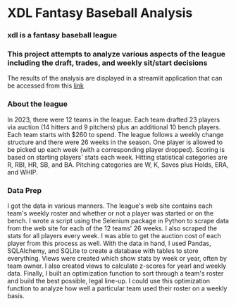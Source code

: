 # XDL Fantasy Baseball Analysis
### xdl is a fantasy baseball league
### This project attempts to analyze various aspects of the league including the draft, trades, and weekly sit/start decisions

The results of the analysis are displayed in a streamlit application that can be accessed from this [link](https://xdl-summary.streamlit.app/)

### About the league
In 2023, there were 12 teams in the league. Each team drafted 23 players via auction (14 hitters and 9 pitchers) plus an additional 10 bench players. Each team starts with $260 to spend. The league follows a weekly change structure and there were 26 weeks in the season. One player is allowed to be picked up each week (with a corresponding player dropped). Scoring is based on starting players' stats each week. Hitting statistical categories are R, RBI, HR, SB, and BA. Pitching categories are W, K, Saves plus Holds, ERA, and WHIP.

### Data Prep
I got the data in various manners. The league's web site contains each team's weekly roster and whether or not a player was started or on the bench. I wrote a script using the Selenium package in Python to scrape data from the web site for each of the 12 teams' 26 weeks. I also scraped the stats for all players every week. I was able to get the auction cost of each player from this process as well. With the data in hand, I used Pandas, SQLAlchemy, and SQLite to create a database with tables to store everything. Views were created which show stats by week or year, often by team owner. I also created views to calculate z-scores for yearl and weekly data. Finally, I built an optimization function to sort through a team's roster and build the best possible, legal line-up. I could use this optimization function to analyze how well a particular team used their roster on a weekly basis.
